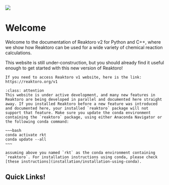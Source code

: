 ![](images/reaktoro-for-python-and-cpp.svg)

# Welcome

Welcome to the documentation of Reaktoro v2 for Python and C++, where we show
how Reaktoro can be used for a wide variety of chemical reaction calculations.

This website is still under-construction, but you should already find it
useful enough to get started with this new version of Reaktoro!

```{admonition} Looking for Reaktoro v1 website?
If you need to access Reaktoro v1 website, here is the link: https://reaktoro.org/v1
```

```{admonition} Examples in the tutorials not working?
:class: attention
This website is under active development, and many new features in Reaktoro are being developed in parallel and documented here straight away. If you installed Reaktoro before a new feature was introduced and documented here, your installed `reaktoro` package will not support that feature. Make sure you update the conda environment containing the `reaktoro` package, using either Anaconda Navigator or the following conda command:

~~~bash
conda activate rkt
conda update --all
~~~

assuming above you named `rkt` as the conda environment containing `reaktoro`. For installation instructions using conda, please check [these instructions](installation/installation-using-conda).
```

## Quick Links!

```{tableofcontents}
```
